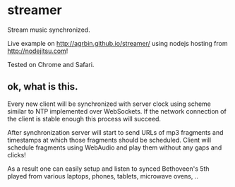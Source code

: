 streamer
========

Stream music synchronized. 

Live example on http://agrbin.github.io/streamer/ using nodejs hosting from http://nodejitsu.com!

Tested on Chrome and Safari.

ok, what is this.
-----------------

Every new client will be synchronized with server clock using scheme similar to NTP implemented
over WebSockets. If the network connection of the client is stable enough this process will
succeed.

After synchronization server will start to send URLs of mp3 fragments and timestamps at which those
fragments should be scheduled. Client will schedule fragments using WebAudio and play them
without any gaps and clicks!

As a result one can easily setup and listen to synced Bethoveen's 5th played from various laptops,
phones, tablets, microwave ovens, ..

